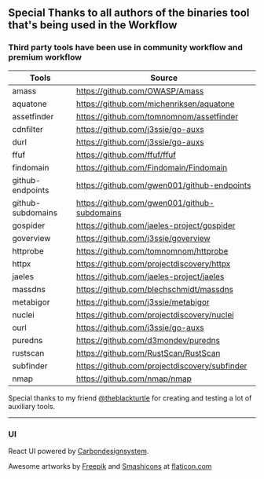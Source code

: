 ## Special Thanks to all authors of the binaries tool that's being used in the Workflow

### Third party tools have been use in community workflow and premium workflow

| Tools        | Source      |
| ------------ | ----------- |
| amass        | https://github.com/OWASP/Amass            |
| aquatone     | https://github.com/michenriksen/aquatone            |
| assetfinder  | https://github.com/tomnomnom/assetfinder        |
| cdnfilter    | https://github.com/j3ssie/go-auxs      |
| durl         | https://github.com/j3ssie/go-auxs       |
| ffuf         | https://github.com/ffuf/ffuf      |
| findomain    | https://github.com/Findomain/Findomain      |
| github-endpoints     | https://github.com/gwen001/github-endpoints       |
| github-subdomains     | https://github.com/gwen001/github-subdomains       |
| gospider     | https://github.com/jaeles-project/gospider       |
| goverview    | https://github.com/j3ssie/goverview      |
| httprobe     | https://github.com/tomnomnom/httprobe       |
| httpx        | https://github.com/projectdiscovery/httpx     |
| jaeles       | https://github.com/jaeles-project/jaeles     |
| massdns      | https://github.com/blechschmidt/massdns      |
| metabigor    | https://github.com/j3ssie/metabigor      |
| nuclei       | https://github.com/projectdiscovery/nuclei     |
| ourl         | https://github.com/j3ssie/go-auxs       |
| puredns      | https://github.com/d3mondev/puredns        |
| rustscan     | https://github.com/RustScan/RustScan       |
| subfinder    | https://github.com/projectdiscovery/subfinder      |
| nmap         | https://github.com/nmap/nmap       |


Special thanks to my friend [@theblackturtle](https://github.com/theblackturtle) for creating and testing a lot of auxiliary tools.

***

### UI

React UI powered by [Carbondesignsystem](https://carbondesignsystem.com).

Awesome artworks by [Freepik](http://freepik.com) and [Smashicons](https://smashicons.com/) at [flaticon.com](http://flaticon.com)